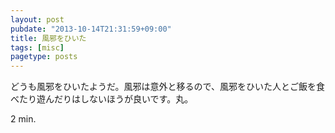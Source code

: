 ```yaml
---
layout: post
pubdate: "2013-10-14T21:31:59+09:00"
title: 風邪をひいた
tags: [misc]
pagetype: posts
---
```

どうも風邪をひいたようだ。風邪は意外と移るので、風邪をひいた人とご飯を食べたり遊んだりはしないほうが良いです。丸。

2 min.
